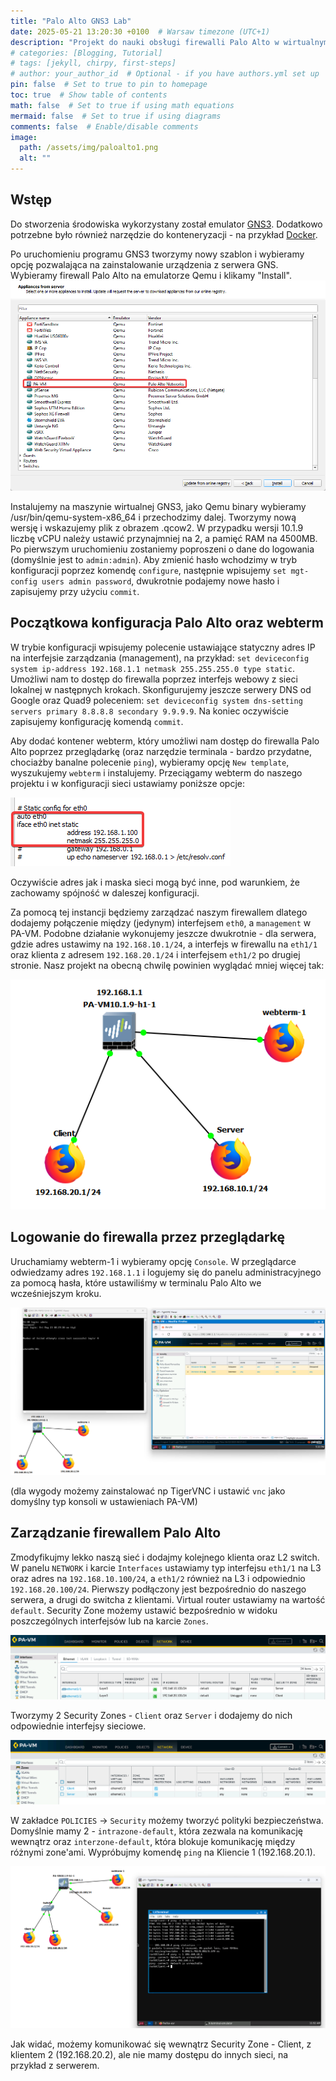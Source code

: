 ```yaml
---
title: "Palo Alto GNS3 Lab"
date: 2025-05-21 13:20:30 +0100  # Warsaw timezone (UTC+1)
description: "Projekt do nauki obsługi firewalli Palo Alto w wirtualnym środowisku GNS3"
# categories: [Blogging, Tutorial]
# tags: [jekyll, chirpy, first-steps]
# author: your_author_id  # Optional - if you have authors.yml set up
pin: false  # Set to true to pin to homepage
toc: true  # Show table of contents
math: false  # Set to true if using math equations
mermaid: false  # Set to true if using diagrams
comments: false  # Enable/disable comments
image:
  path: /assets/img/paloalto1.png
  alt: ""
---
```


## Wstęp
Do stworzenia środowiska wykorzystany został emulator [GNS3](https://gns3.com/).
Dodatkowo potrzebne było również narzędzie do konteneryzacji - na przykład [Docker](https://www.docker.com/).

Po uruchomieniu programu GNS3 tworzymy nowy szablon i wybieramy opcję pozwalająca na zainstalowanie urządzenia z serwera GNS. Wybieramy firewall Palo Alto na emulatorze Qemu i klikamy "Install".
![GNS3 PA-VM](/assets/img/pa-vm1.png)

Instalujemy na maszynie wirtualnej GNS3, jako Qemu binary wybieramy /usr/bin/qemu-system-x86_64 i przechodzimy dalej. Tworzymy nową wersję i wskazujemy plik z obrazem .qcow2. W przypadku wersji 10.1.9 liczbę vCPU należy ustawić przynajmniej na 2, a pamięć RAM na 4500MB. Po pierwszym uruchomieniu zostaniemy poproszeni o dane do logowania (domyślnie jest to `admin:admin`). Aby zmienić hasło wchodzimy w tryb konfiguracji poprzez komendę `configure`, następnie wpisujemy `set mgt-config users admin password`, dwukrotnie podajemy nowe hasło i zapisujemy przy użyciu `commit`. 

## Początkowa konfiguracja Palo Alto oraz webterm
W trybie konfiguracji wpisujemy polecenie ustawiające statyczny adres IP na interfejsie zarządzania (management), na przykład: `set deviceconfig system ip-address 192.168.1.1 netmask 255.255.255.0 type static`. Umożliwi nam to dostęp do firewalla poprzez interfejs webowy z sieci lokalnej w następnych krokach. Skonfigurujemy jeszcze serwery DNS od Google oraz Quad9 poleceniem: `set deviceconfig system dns-setting servers primary 8.8.8.8 secondary 9.9.9.9`. Na koniec oczywiście zapisujemy konfigurację komendą `commit`. 

Aby dodać kontener webterm, który umożliwi nam dostęp do firewalla Palo Alto poprzez przeglądarkę (oraz narzędzie terminala - bardzo przydatne, chociażby banalne polecenie `ping`), wybieramy opcję `New template`, wyszukujemy `webterm` i instalujemy. Przeciągamy webterm do naszego projektu i w konfiguracji sieci ustawiamy poniższe opcje:

![](/assets/img/webterm1.png)

Oczywiście adres jak i maska sieci mogą być inne, pod warunkiem, że zachowamy spójność w daleszej konfiguracji. 

Za pomocą tej instancji będziemy zarządzać naszym firewallem dlatego dodajemy połączenie między (jedynym) interfejsem `eth0`, a `management` w PA-VM. 
Podobne działanie wykonujemy jeszcze dwukrotnie - dla serwera, gdzie adres ustawimy na `192.168.10.1/24`, a interfejs w firewallu na `eth1/1` oraz klienta z adresem `192.168.20.1/24` i interfejsem `eth1/2` po drugiej stronie.
Nasz projekt na obecną chwilę powinien wyglądać mniej więcej tak:

![Schemat Projektu](/assets/img/webterm2.png)

## Logowanie do firewalla przez przeglądarkę
Uruchamiamy webterm-1 i wybieramy opcję `Console`. W przeglądarce odwiedzamy adres `192.168.1.1` i logujemy się do panelu administracyjnego za pomocą hasła, które ustawiliśmy w terminalu Palo Alto we wcześniejszym kroku.

![Palo Alto Initial View](/assets/img/webterm3.png)

(dla wygody możemy zainstalować np TigerVNC i ustawić `vnc` jako domyślny typ konsoli w ustawieniach PA-VM)

## Zarządzanie firewallem Palo Alto

Zmodyfikujmy lekko naszą sieć i dodajmy kolejnego klienta oraz L2 switch.
W panelu `NETWORK` i karcie `Interfaces` ustawiamy typ interfejsu `eth1/1` na L3 oraz adres na `192.168.10.100/24`, a `eth1/2` również na L3 i odpowiednio `192.168.20.100/24`. Pierwszy podłączony jest bezpośrednio do naszego serwera, a drugi do switcha z klientami. Virtual router ustawiamy na wartość `default`. Security Zone możemy ustawić bezpośrednio w widoku poszczególnych interfejsów lub na karcie `Zones`. 

![Network Interfaces](/assets/img/network_interfaces1.png)

Tworzymy 2 Security Zones - `Client` oraz `Server` i dodajemy do nich odpowiednie interfejsy sieciowe. 

![Network Zones](/assets/img/network_zones1.png)

W zakładce `POLICIES` -> `Security` możemy tworzyć polityki bezpieczeństwa. Domyślnie mamy 2 - `intrazone-default`, która zezwala na komunikację wewnątrz oraz `interzone-default`, która blokuje komunikację między różnymi zone'ami. 
Wypróbujmy komendę `ping` na Kliencie 1 (192.168.20.1). 

![Ping](/assets/img/ping_test1.png)

Jak widać, możemy komunikować się wewnątrz Security Zone - Client, z klientem 2 (192.168.20.2), ale nie mamy dostępu do innych sieci, na przykład z serwerem.
